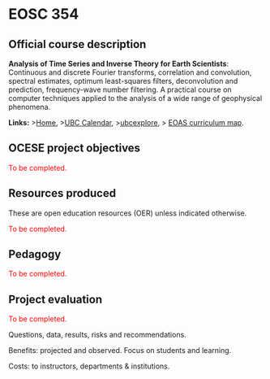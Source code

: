 # EOSC 354

## Official course description

**Analysis of Time Series and Inverse Theory for Earth Scientists**: Continuous and discrete Fourier transforms, correlation and convolution, spectral estimates, optimum least-squares filters, deconvolution and prediction, frequency-wave number filtering. A practical course on computer techniques applied to the analysis of a wide range of geophysical phenomena. 

**Links:**
\>[Home](https://www.eoas.ubc.ca/academics/courses/eosc354),
\>[UBC Calendar](https://courses.students.ubc.ca/cs/courseschedule?pname=subjarea&tname=subj-course&dept=EOSC&course=354),
\>[ubcexplore](https://ubcexplorer.io/course/EOSC/354),
\> [EOAS curriculum map](https://www.eoas.ubc.ca/~quest/eoas-only.html).

## OCESE project objectives

<span style="color:red">To be completed.</span>

## Resources produced

These are open education resources (OER) unless indicated otherwise.

<span style="color:red">To be completed.</span>

## Pedagogy

<span style="color:red">To be completed.</span>

## Project evaluation

<span style="color:red">To be completed.</span>

Questions, data, results, risks and recommendations.

Benefits: projected and observed. Focus on students and learning.

Costs: to instructors, departments & institutions.